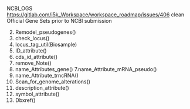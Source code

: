 NCBI_OGS
https://gitlab.com/i5k_Workspace/workspace_roadmap/issues/406
clean Official Gene Sets prior to NCBI submission


2. Remodel_pseudogenes() 
3. check_locus()
3. locus_tag_util(Biosample) 
4. ID_attribute() 
4. cds_id_attribute() 
5. remove_Note() 
6. name_Attributes_gene()
7.name_Attribute_mRNA_pseudo() 
8. name_Attribute_trncRNA() 
9. Scan_for_genome_alterations() 
10. description_attribute() 
11. symbol_attribute() 
12. Dbxref() 
